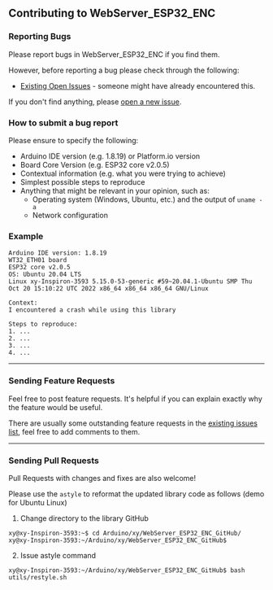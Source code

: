 ## Contributing to WebServer_ESP32_ENC

### Reporting Bugs

Please report bugs in WebServer_ESP32_ENC if you find them.

However, before reporting a bug please check through the following:

* [Existing Open Issues](https://github.com/khoih-prog/WebServer_ESP32_ENC/issues) - someone might have already encountered this.

If you don't find anything, please [open a new issue](https://github.com/khoih-prog/WebServer_ESP32_ENC/issues/new).

### How to submit a bug report

Please ensure to specify the following:

* Arduino IDE version (e.g. 1.8.19) or Platform.io version
* Board Core Version (e.g. ESP32 core v2.0.5)
* Contextual information (e.g. what you were trying to achieve)
* Simplest possible steps to reproduce
* Anything that might be relevant in your opinion, such as:
  * Operating system (Windows, Ubuntu, etc.) and the output of `uname -a`
  * Network configuration


### Example

```
Arduino IDE version: 1.8.19
WT32_ETH01 board
ESP32 core v2.0.5
OS: Ubuntu 20.04 LTS
Linux xy-Inspiron-3593 5.15.0-53-generic #59~20.04.1-Ubuntu SMP Thu Oct 20 15:10:22 UTC 2022 x86_64 x86_64 x86_64 GNU/Linux

Context:
I encountered a crash while using this library

Steps to reproduce:
1. ...
2. ...
3. ...
4. ...
```

---

### Sending Feature Requests

Feel free to post feature requests. It's helpful if you can explain exactly why the feature would be useful.

There are usually some outstanding feature requests in the [existing issues list](https://github.com/khoih-prog/WebServer_ESP32_ENC/issues?q=is%3Aopen+is%3Aissue+label%3Aenhancement), feel free to add comments to them.

---

### Sending Pull Requests

Pull Requests with changes and fixes are also welcome!

Please use the `astyle` to reformat the updated library code as follows (demo for Ubuntu Linux)

1. Change directory to the library GitHub

```
xy@xy-Inspiron-3593:~$ cd Arduino/xy/WebServer_ESP32_ENC_GitHub/
xy@xy-Inspiron-3593:~/Arduino/xy/WebServer_ESP32_ENC_GitHub$
```

2. Issue astyle command

```
xy@xy-Inspiron-3593:~/Arduino/xy/WebServer_ESP32_ENC_GitHub$ bash utils/restyle.sh
```


